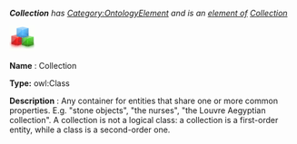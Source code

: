 ___Collection__ 
 has
 [Category:OntologyElement](../../Category/OntologyElement "Category:OntologyElement") 
 and is an
 [element of](../../Property/ElementOf "Property:ElementOf") 
[Collection](../../Submissions/Collection "Submissions:Collection")_




  





[![Class](../public/images/thumb/2/27/Class.gif/45px-Class.gif)](../../Image/Class.gif "Class")


__Name__ 
 : Collection
 



__Type:__ 
 owl:Class
 



__Description__ 
 : Any container for entities that share one or more common properties. E.g. "stone objects", "the nurses", "the Louvre Aegyptian collection". A collection is not a logical class: a collection is a first-order entity, while a class is a second-order one.